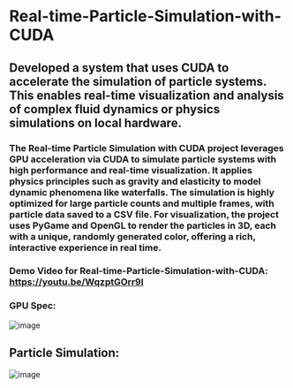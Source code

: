 # Real-time-Particle-Simulation-with-CUDA

## Developed a system that uses CUDA to accelerate the simulation of particle systems. This enables real-time visualization and analysis of complex fluid dynamics or physics simulations on local hardware.
### The Real-time Particle Simulation with CUDA project leverages GPU acceleration via CUDA to simulate particle systems with high performance and real-time visualization. It applies physics principles such as gravity and elasticity to model dynamic phenomena like waterfalls. The simulation is highly optimized for large particle counts and multiple frames, with particle data saved to a CSV file. For visualization, the project uses PyGame and OpenGL to render the particles in 3D, each with a unique, randomly generated color, offering a rich, interactive experience in real time.


### Demo Video for Real-time-Particle-Simulation-with-CUDA: https://youtu.be/WqzptGOrr9I

### GPU Spec:
![image](https://github.com/user-attachments/assets/0ac8ff78-ec10-4a06-9643-976046e6d10a)

## Particle Simulation:
![image](https://github.com/user-attachments/assets/c0f14b88-71b6-4073-a8c4-e1f79bea98ef)

